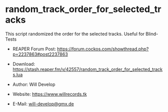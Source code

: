 # random_track_order_for_selected_tracks
This script randomized the order for the selected tracks. Useful for Blind-Tests

- REAPER Forum Post: https://forum.cockos.com/showthread.php?p=2237863#post2237863
- Download: https://stash.reaper.fm/v/42557/random_track_order_for_selected_tracks.lua

- Author: Will Develop 
- Website: https://www.willrecords.tk
- E-Mail: will-develop@gmx.de
